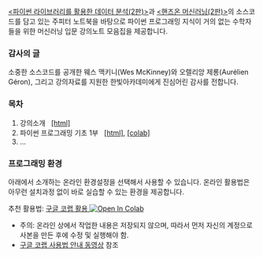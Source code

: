 [&lt;파이썬 라이브러리를 활용한 데이터 분석(2판)&gt;](https://m.hanbit.co.kr/store/books/book_view.html?p_code=B6417848794#)과
[&lt;핸즈온 머신러닝(2판)&gt;](https://m.hanbit.co.kr/store/books/book_view.html?p_code=B7033438574)의
소스코드를 담고 있는 주피터 노트북을 
바탕으로 파이썬 프로그래밍 지식이 거의 없는 수학자들을 위한 머신러닝 입문 강의노트 모음집을 제공합니다.

### 감사의 글

소중한 소스코드를 공개한 웨스 맥키니(Wes McKinney)와 
오렐리앙 제롱(Aur&eacute;lien G&eacute;ron), 
그리고 강의자료를 지원한 한빛아카데미에게 진심어린 감사를 전합니다.

### 목차

1. 강의소개 &nbsp;
    [[html]](./notebooks/pydata01-intro.html)
1. 파이썬 프로그래밍 기초 1부 &nbsp;
    [[html]](./notebooks/pydata02-python-basics-1.html),
    [[colab]](https://colab.research.google.com/github/codingalzi/python-data-analysis/blob/master/notebooks/pydata02-python-basics-1.ipynb)
1. ...

### 프로그래밍 환경

아래에서 소개하는 온라인 환경설정을 선택해서 사용할 수 있습니다. 
온라인 활용법은 아무런 설치과정 없이 바로 실습할 수 있는 환경을 제공합니다. 

추천 활용법: [구글 코랩 활용 ](https://colab.research.google.com/github/codingalzi/python-data-analysis/blob/master/)
<a href="https://colab.research.google.com/github/codingalzi/python-data-analysis/blob/master/"><img src="https://colab.research.google.com/assets/colab-badge.svg" alt="Open In Colab"/></a>

* 주의: 온라인 상에서 작업한 내용은 저장되지 않으며, 따라서 먼저 자신의 계정으로 사본을 만든 후에 수정 및 실행해야 함.
* [구글 코랩 사용법 안내 동영상](https://www.youtube.com/watch?v=Jb_n90gHdP0) 참조
